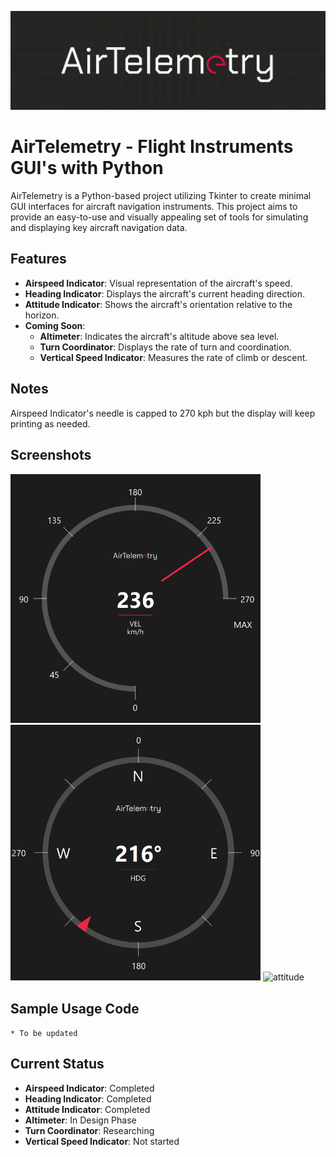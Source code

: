 ![AirTelemetry](readme_assets/logo_gif.gif)
# AirTelemetry - Flight Instruments GUI's with Python

AirTelemetry is a Python-based project utilizing Tkinter to create minimal GUI interfaces for aircraft navigation instruments. This project aims to provide an easy-to-use and visually appealing set of tools for simulating and displaying key aircraft navigation data. 

## Features

- **Airspeed Indicator**: Visual representation of the aircraft's speed.
- **Heading Indicator**: Displays the aircraft's current heading direction.
- **Attitude Indicator**: Shows the aircraft's orientation relative to the horizon.
- **Coming Soon**:
  - **Altimeter**: Indicates the aircraft's altitude above sea level.
  - **Turn Coordinator**: Displays the rate of turn and coordination.
  - **Vertical Speed Indicator**: Measures the rate of climb or descent.

## Notes
Airspeed Indicator's needle is capped to 270 kph but the display will keep printing as needed.

## Screenshots
<img src="readme_assets/ss_speedo.png" alt="speedometer" width="400"/>
<img src="readme_assets/ss_compass.png" alt="heading" width="400"/>
<img src="readme_assets/attitude_gif.gif" alt="attitude" width="400"/>

## Sample Usage Code
```* To be updated```

## Current Status
- **Airspeed Indicator**: Completed
- **Heading Indicator**: Completed
- **Attitude Indicator**: Completed
- **Altimeter**: In Design Phase
- **Turn Coordinator**: Researching
- **Vertical Speed Indicator**: Not started 